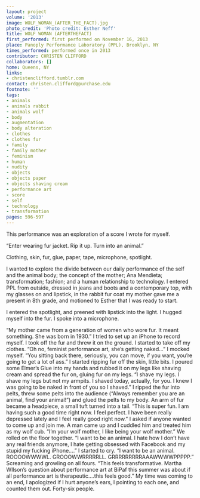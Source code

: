 ```yaml
---
layout: project
volume: '2013'
image: WOLF_WOMAN_(AFTER_THE_FACT).jpg
photo_credit: 'Photo credit: Esther Neff'
title: WOLF WOMAN (AFTERTHEFACT)
first_performed: first performed on November 16, 2013
place: Panoply Performance Laboratory (PPL), Brooklyn, NY
times_performed: performed once in 2013
contributor: CHRISTEN CLIFFORD
collaborators: []
home: Queens, NY
links:
- christenclifford.tumblr.com
contact: christen.clifford@purchase.edu
footnote: ''
tags:
- animals
- animals rabbit
- animals wolf
- body
- augmentation
- body alteration
- clothes
- clothes fur
- family
- family mother
- feminism
- human
- nudity
- objects
- objects paper
- objects shaving cream
- performance art
- score
- self
- technology
- transformation
pages: 596-597
---
```


This performance was an exploration of a score I wrote for myself.

“Enter wearing fur jacket. Rip it up. Turn into an animal.”

Clothing, skin, fur, glue, paper, tape, microphone, spotlight.

I wanted to explore the divide between our daily performance of the self and the animal body; the concept of the mother; Ana Mendieta; transformation; fashion; and a human relationship to technology. I entered PPL from outside, dressed in jeans and boots and a contemporary top, with my glasses on and lipstick, in the rabbit fur coat my mother gave me a present in 8th grade, and motioned to Esther that I was ready to start.

I entered the spotlight, and preened with lipstick into the light. I hugged myself into the fur. I spoke into a microphone.

“My mother came from a generation of women who wore fur. It meant something. She was born in 1930.” I tried to set up an iPhone to record myself. I took off the fur and threw it on the ground. I started to take off my clothes. “Oh no, feminist performance art, she’s getting naked…” I mocked myself. “You sitting back there, seriously, you can move, if you want, you’re going to get a lot of ass.” I started ripping fur off the skin, little bits. I poured some Elmer’s Glue into my hands and rubbed it on my legs like shaving cream and spread the fur on, gluing fur on my legs. “I shave my legs. I shave my legs but not my armpits. I shaved today, actually, for you. I knew I was going to be naked in front of you so I shaved.” I ripped the fur into pelts, threw some pelts into the audience (“Always remember you are an animal, find your animal!”) and glued the pelts to my body. An arm of fur became a headpiece, a small tuft turned into a tail. “This is super fun. I am having such a good time right now. I feel perfect. I have been really depressed lately and I feel really good right now.” I asked if anyone wanted to come up and join me. A man came up and I cuddled him and treated him as my wolf cub. “I’m your wolf mother, I like being your wolf mother.” We rolled on the floor together. “I want to be an animal. I hate how I don’t have any real friends anymore, I hate getting obsessed with Facebook and my stupid my fucking iPhone….” I started to cry. “I want to be an animal. ROOOOWWWWL. GROOOWWRRRRRLL. GRRRRRRRRRAAAWWWWPPPPP.” Screaming and growling on all fours. “This feels transformative. Martha WIlson’s question about performance art at BiPaf this summer was about if all performance art is therapeutic….this feels good.” My time was coming to an end, I apologized if I hurt anyone’s ears, I pointing to each one, and counted them out. Forty-six people.
